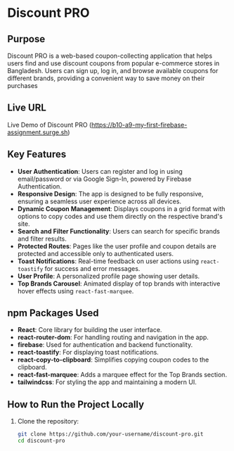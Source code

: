 # Discount PRO

## Purpose
Discount PRO is a web-based coupon-collecting application that helps users find and use discount coupons from popular e-commerce stores in Bangladesh. Users can sign up, log in, and browse available coupons for different brands, providing a convenient way to save money on their purchases

## Live URL
Live Demo of Discount PRO (https://b10-a9-my-first-firebase-assignment.surge.sh)

## Key Features
- **User Authentication**: Users can register and log in using email/password or via Google Sign-In, powered by Firebase Authentication.
- **Responsive Design**: The app is designed to be fully responsive, ensuring a seamless user experience across all devices.
- **Dynamic Coupon Management**: Displays coupons in a grid format with options to copy codes and use them directly on the respective brand's site.
- **Search and Filter Functionality**: Users can search for specific brands and filter results.
- **Protected Routes**: Pages like the user profile and coupon details are protected and accessible only to authenticated users.
- **Toast Notifications**: Real-time feedback on user actions using `react-toastify` for success and error messages.
- **User Profile**: A personalized profile page showing user details.
- **Top Brands Carousel**: Animated display of top brands with interactive hover effects using `react-fast-marquee`.

## npm Packages Used
- **React**: Core library for building the user interface.
- **react-router-dom**: For handling routing and navigation in the app.
- **firebase**: Used for authentication and backend functionality.
- **react-toastify**: For displaying toast notifications.
- **react-copy-to-clipboard**: Simplifies copying coupon codes to the clipboard.
- **react-fast-marquee**: Adds a marquee effect for the Top Brands section.
- **tailwindcss**: For styling the app and maintaining a modern UI.

## How to Run the Project Locally
1. Clone the repository:
   ```bash
   git clone https://github.com/your-username/discount-pro.git
   cd discount-pro
